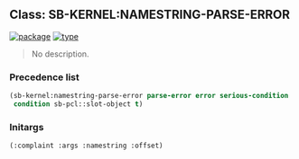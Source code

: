 ## Class: SB-KERNEL:NAMESTRING-PARSE-ERROR
[![package](https://img.shields.io/badge/Package-SB--KERNEL-5f9ea0.svg?style=social&colorA=999999)](../) [![type](https://img.shields.io/badge/Type-Class-5f9ea0.svg?style=social&colorA=999999)](../#class) 

> No description.

### Precedence list
```cl
(sb-kernel:namestring-parse-error parse-error error serious-condition
 condition sb-pcl::slot-object t)
```
### Initargs
```cl
(:complaint :args :namestring :offset)
```
